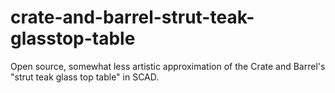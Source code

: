 # crate-and-barrel-strut-teak-glasstop-table
Open source, somewhat less artistic approximation of the Crate and Barrel's "strut teak glass top table" in SCAD.
